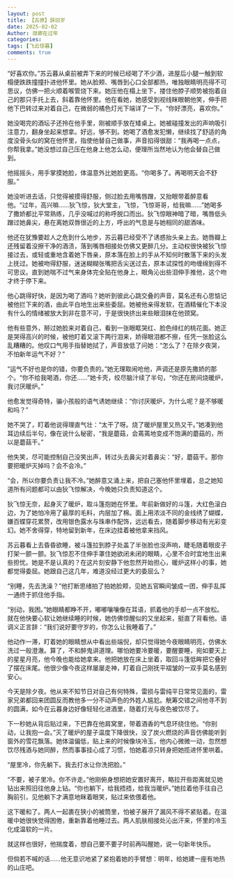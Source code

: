 ```yaml
---
layout: post
title: 【古原】辞旧岁
date: 2025-02-02
Author: 潋卿在过年
categories: 
tags: [飞云惊暮]
comments: true
--- 
```


“好喜欢你。”苏云暮从桌前被弄下来的时候已经喝了不少酒，进屋后小腿一触到软榻便跌跌撞撞扑进他怀里。她从脸颊、嘴唇到心口全部都热，唯独眼睛明亮得不可思议，仿佛一把火顺着喉管烧下来。她压他在榻上坐下，搂住他脖子顺势被抱着自己的那只手托上去，斜着靠他怀里。他在看她，她感受到视线眯眼朝他笑，伸手把他下巴转过来对着自己，在微弱的橘色灯光下端详了一下。“你好漂亮，喜欢你。”

她没喝完的酒坛子还拎在他手里，刚被顺手放在矮桌上。她被碰撞发出的声响吸引注意力，翻身坐起来想拿。好远，够不到。她喝了酒愈发犯懒，继续找了舒适的角度没骨头似的窝在他怀里，指使他替自己做事，声音掐得很甜：“我再喝一点点，你帮我拿。”她没想过自己压在他身上他怎么动，便理所当然地认为他会替自己做到。

他摇摇头，用手掌摸她脸，体温意外比她脸更高。“你喝多了。再喝明天会不舒服。”

她没听进去话，只觉得被摸得舒服，侧过脸去用嘴唇蹭，又抬眼带着醉意看他。“过年，高兴嘛……狄飞惊，狄大堂主，飞惊，飞惊哥哥，给我嘛……”她喝多了撒娇都比平常熟练，几乎没喊过的称呼脱口而出。狄飞惊眼神暗了暗，嘴唇低头蹭过她鼻尖，悬在离她双唇很近的上方，呼出的气息是与她相同的甜酒味。

他还在犹豫要趁人之危到什么地步，苏云暮已经受不了诱惑抬头亲上去。她唇瓣上还残留着没擦干净的酒渍，落到嘴唇相接处仿佛又更醉几分。主动权很快被狄飞惊接过去，或轻或重地含着她下唇亲，原本落在脸上的手从不知何时散落下来的头发上抚过。她被吻得舒服，迷迷糊糊张嘴把舌尖送过去，原本试探性的吻缠绵到得不可思议。直到她喘不过气来身体完全贴在他身上，眼角沁出些泪伸手推他，这个吻才终于停下来。

他心跳得好快，是因为喝了酒吗？她听到彼此心跳交叠的声音，莫名还有心思惦记被他拦下来的酒，由此平白地生出来些委屈。她被他亲得发软，在酒精催化下本没有什么的情绪被放大到非在意不可，于是很快挤出来些眼泪抹在他颈窝。

他有些意外，掰过她脸来对着自己，看到一张眼眶哭红、脸色绯红的桃花面。她正是哭得高兴的时候，被他盯着又滚下两行泪来，娇得眼泪都不擦，任凭一张脸这么乱糟糟的。他叹口气用手指替她拭了，声音放低了问她：“怎么了？在除夕夜哭，不怕新年运气不好？”

“运气不好也是你的错，你要负责的。”她无理取闹呛他，声调还是原先撒娇的那个。“你不给我喝酒，你还……”她卡壳，绞尽脑汁续了半句，“你还在房间烧暖炉，我讨厌暖炉。”

他愈发觉得奇特，骗小孩般的语气诱她继续：“你讨厌暖炉，为什么呢？是不够暖和吗？”

她不哭了，盯着他说得理直气壮：“太干了呀。烧了暖炉屋里又热又干。”她凑到他耳边续后半句，像在说什么秘密，“我是蘑菇，会蔫蔫地变成不饱满的蘑菇的，所以是蘑菇干。”

他失笑，尽可能控制自己没笑出声，转过头去鼻尖对着鼻尖：“好，蘑菇干。那你要把暖炉灭掉吗？会不会冷。”

“会，所以你要负责让我不冷。”她醉意又涌上来，把自己塞他怀里埋着，总之她知道所有问题都可以由狄飞惊解决，今晚她只负责知道这个。

狄飞惊无奈，起身灭了暖炉，取斗篷抱她在怀里。年前新做好的斗篷，大红色滚白边，为了她怕冷用了最厚的毛料，内层加了棉。面上用浓淡不同的金线绣了蝴蝶，嫌百蝶穿花累赘，改用银色露水与珠串作配饰，远远看去，随着脚步移动有光彩变幻。她不舍得穿，特地留到新年，在床边挂着被他拿来挡风。

苏云暮看上去昏昏欲睡，被斗篷拉到脖子处盖了半张脸也没声响，睫毛随着眼皮子打架一颤一颤。狄飞惊忍不住伸手罩住她欲闭未闭的眼睛，心里不合时宜地生出来些担忧。她是不是认真的？在这片刻安静下他忽然开始担心，暖炉这样小的事，她都觉得委屈。她跟自己这几年，难道没经过更大的委屈么？ 

“别睡，先去洗澡？”他打断思绪拍了拍她脸颊，见她五官瞬间皱成一团，伸手乱挥一通终于抓住他手指。

“别动，我困。”她眼睛都睁不开，嘟嘟嚷嚷像在耳语，抓着他的手却一点不放松。就在他快要心软让她继续睡的时候，她仿佛惊醒似的又坐起来，挺直了背看他。语调义正言辞：“我们说好要守岁的，你怎么让我睡着了。”

他动作一滞，盯着她的眼睛想从中看出些端倪，却只觉得她今夜眼睛明亮，仿佛水洗过一般澄澈。算了，不和醉鬼讲道理。哪怕她要冷要暖，要醒要睡，宛如要天上的星星月亮，他今晚也能给她拿来。他把她放在床上坐着，取回斗篷低眸把它叠好了摆在床尾。他很少像今夜这样屡屡走神，盯着自己刚抚平褶皱的一双手莫名感到安心。

今天是除夕夜。他从来不知节日对自己有何特殊，雷损与雷纯平日常常见面的，雷家兄弟都回来团圆反而教他多一分不动声色的外姓人尴尬。觥筹交错之间他寻不到的圆满，如今在云暮身边好像轻轻化进酒里，随着灯光与夜色被饮尽了。

下一秒她从背后贴过来，下巴靠在他肩窝里，带着酒香的气息环绕住他。“你别动，让我抱一会。”灭了暖炉的屋子温度下降很快，没了炭火燃烧的声音仿佛能听到窗外的雪花飘落。她体温偏低，贴上来的时候像块冷玉，他内心微微一动，忽然想饮尽残酒与她同醉，然而事事挂心成了习惯，怕她着凉只转身把她揽进怀里哄着。

“屋里冷，你先躺下。我去打水让你洗把脸。”

“不要，被子里冷。你不许走。”他刚俯身想把她安置好离开，略拉开些距离就见她钻出来照旧往他身上钻。“你也躺下，给我捂捂，给我当暖炉。”她拉着他手往自己胸前引，见他躺下才满意地眯着眼笑，贴过来依偎着他。

这下暖和了。两人一起裹在狭小的被筒里，怕被子展开了漏风不得不紧贴着。在温暖中她很快觉得困倦，重新靠着他睡过去。两人肌肤相接处沁出汗来，怀里的冷玉化成温软的一片。

就这样也很好，他揣度着，想自己要不要子时前再叫醒她，说一句新年快乐。

但倘若不喊的话……他无意识地紧了紧抱着她的手臂想：明年，给她建一座有地热的山庄吧。
